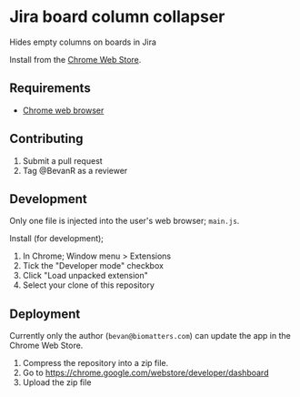 # Jira board column collapser

Hides empty columns on boards in Jira

Install from the [Chrome Web Store](https://chrome.google.com/webstore/detail/jira-board-column-collaps/hlhmecjeeadfbbmghahgaglgpidankaj/related?hl=en-US).

## Requirements

- [Chrome web browser](https://www.google.com/chrome/browser/desktop/)

## Contributing

  1. Submit a pull request
  1. Tag @BevanR as a reviewer

## Development

Only one file is injected into the user's web browser; `main.js`.

Install (for development);

  1. In Chrome; Window menu > Extensions
  1. Tick the "Developer mode" checkbox
  1. Click "Load unpacked extension"
  1. Select your clone of this repository

## Deployment

Currently only the author (`bevan@biomatters.com`) can update the app in the Chrome Web Store.

  1. Compress the repository into a zip file.
  2. Go to https://chrome.google.com/webstore/developer/dashboard
  3. Upload the zip file

